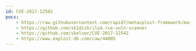 ```yaml
---
id: CVE-2017-12542
pocs:
    - https://raw.githubusercontent.com/rapid7/metasploit-framework/master/modules/auxiliary/admin/hp/hp_ilo_create_admin_account.rb
    - https://github.com/sk1dish/ilo4-rce-vuln-scanner
    - https://github.com/skelsec/CVE-2017-12542
    - https://www.exploit-db.com/raw/44005
---
```

